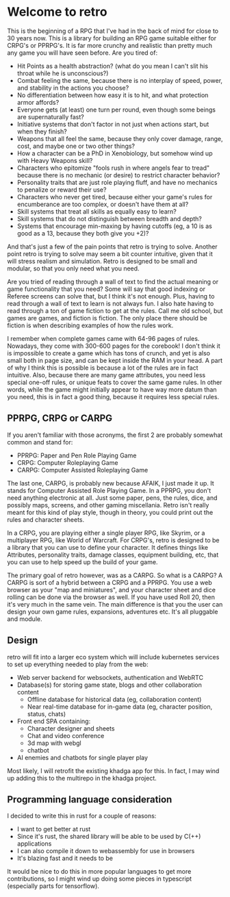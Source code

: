 # Welcome to retro

This is the beginning of a RPG that I've had in the back of mind for close to 30 years now.  This is a library for
building an RPG game suitable either for CRPG's or PPRPG's.  It is far more crunchy and realistic than pretty much any
game you will have seen before.  Are you tired of:

- Hit Points as a health abstraction? (what do you mean I can't slit his throat while he is unconscious?)
- Combat feeling the same, because there is no interplay of speed, power, and stability in the actions you choose?
- No differentiation between how easy it is to hit, and what protection armor affords?
- Everyone gets (at least) one turn per round, even though some beings are supernaturally fast?
- Initiative systems that don't factor in not just when actions start, but when they finish?
- Weapons that all feel the same, because they only cover damage, range, cost, and maybe one or two other things?
- How a character can be a PhD in Xenobiology, but somehow wind up with Heavy Weapons skill?
- Characters who epitomize "fools rush in where angels fear to tread" because there is no mechanic (or desire) to 
  restrict character behavior?
- Personality traits that are just role playing fluff, and have no mechanics to penalize or reward their use?
- Characters who never get tired, because either your game's rules for encumberance are too complex, or doesn't have
  them at all?
- Skill systems that treat all skills as equally easy to learn?
- Skill systems that do not distinguish between breadth and depth?
- Systems that encourage min-maxing by having cutoffs (eg, a 10 is as good as a 13, because they both give you +2)?

And that's just a few of the pain points that retro is trying to solve.  Another point retro is trying to solve may seem
a bit counter intuitive, given that it will stress realism and simulation.  Retro is designed to be small and modular,
so that you only need what you need.

Are you tried of reading through a wall of text to find the actual meaning or game functionality that you need?  Some
will say that good indexing or Referee screens can solve that, but I think it's not enough.  Plus, having to read 
through a wall of text to learn is not always fun.  I also hate having to read through a ton of game fiction to get at
the rules.  Call me old school, but games are games, and fiction is fiction.  The only place there should be fiction is
when describing examples of how the rules work.

I remember when complete games came with 64-96 pages of rules.  Nowadays, they come with 300-600 pages for the corebook!
I don't think it is impossible to create a game which has tons of crunch, and yet is also small both in page size, and
can be kept inside the RAM in your head.  A part of why I think this is possible is because a lot of the rules are
in fact intuitive.  Also, because there are many game attributes, you need less special one-off rules, or unique feats
to cover the same game rules.  In other words, while the game might initially appear to have way more datum than you 
need, this is in fact a good thing, because it requires less special rules.

## PPRPG, CRPG or CARPG

If you aren't familiar with those acronyms, the first 2 are probably somewhat common and stand for:

- PPRPG: Paper and Pen Role Playing Game
- CRPG: Computer Roleplaying Game
- CARPG: Computer Assisted Roleplaying Game

The last one, CARPG, is probably new because AFAIK, I just made it up.  It stands for Computer Assisted Role Playing
Game.  In a PPRPG, you don't need anything electronic at all.  Just some paper, pens, the rules, dice, and possibly
maps, screens, and other gaming miscellania.  Retro isn't really meant for this kind of play style, though in theory,
you could print out the rules and character sheets.

In a CRPG, you are playing either a single player RPG, like Skyrim, or a multiplayer RPG, like World of Warcraft.  For
CRPG's, retro is designed to be a library that you can use to define your character.  It defines things like Attributes,
personality traits, damage classes, equipment building, etc, that you can use to help speed up the build of your game.

The primary goal of retro however, was as a CARPG.  So what is a CARPG?  A CARPG is sort of a hybrid between a CRPG and
a PPRPG.  You use a web browser as your "map and miniatures", and your character sheet and dice rolling can be done via
the browser as well.  If you have used Roll 20, then it's very much in the same vein.  The main difference is that you
the user can design your own game rules, expansions, adventures etc.  It's all pluggable and module.

## Design

retro will fit into a larger eco system which will include kubernetes services to set up everything needed to play from
the web:

- Web server backend for websockets, authentication and WebRTC
- Database(s) for storing game state, blogs and other collaboration content
  - Offline database for historical data (eg, collaboration content)
  - Near real-time database for in-game data (eg, character position, status, chats)
- Front end SPA containing:
  - Character designer and sheets
  - Chat and video conference
  - 3d map with webgl
  - chatbot
- AI enemies and chatbots for single player play

Most likely, I will retrofit the existing khadga app for this.  In fact, I may wind up adding this to the multirepo in
the khadga project.

## Programming language consideration

I decided to write this in rust for a couple of reasons:

- I want to get better at rust
- Since it's rust, the shared library will be able to be used by C(++) applications
- I can also compile it down to webassembly for use in browsers
- It's blazing fast and it needs to be

It would be nice to do this in more popular languages to get more contributions, so I might wind up doing some pieces
in typescript (especially parts for tensorflow).
